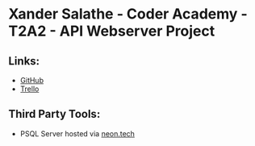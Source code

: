 # Xander Salathe - Coder Academy - T2A2 - API Webserver Project

## Links:
- [GitHub](https://github.com/xdaybreakerx/XanderSalathe_T2A2)
- [Trello](https://trello.com/b/8Lz0gZWa/xander-salathe-t2a2-api-webserver)

## Third Party Tools:
- PSQL Server hosted via [neon.tech](neon.tech) 
<!-- @ https://console.neon.tech/app/projects/restless-violet-92821120 -->